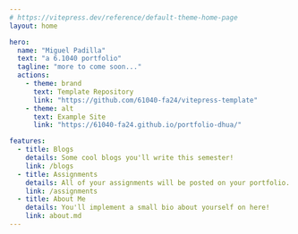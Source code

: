 ```yaml
---
# https://vitepress.dev/reference/default-theme-home-page
layout: home

hero:
  name: "Miguel Padilla"
  text: "a 6.1040 portfolio"
  tagline: "more to come soon..."
  actions:
    - theme: brand
      text: Template Repository
      link: "https://github.com/61040-fa24/vitepress-template"
    - theme: alt
      text: Example Site
      link: "https://61040-fa24.github.io/portfolio-dhua/"

features:
  - title: Blogs
    details: Some cool blogs you'll write this semester!
    link: /blogs
  - title: Assignments
    details: All of your assignments will be posted on your portfolio.
    link: /assignments
  - title: About Me
    details: You'll implement a small bio about yourself on here!
    link: about.md
---
```

